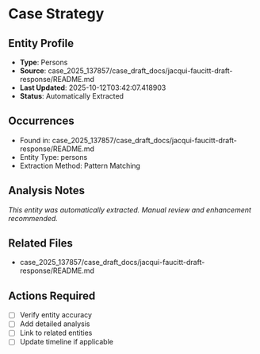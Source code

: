 # Case Strategy

## Entity Profile
- **Type**: Persons
- **Source**: case_2025_137857/case_draft_docs/jacqui-faucitt-draft-response/README.md
- **Last Updated**: 2025-10-12T03:42:07.418903
- **Status**: Automatically Extracted

## Occurrences
- Found in: case_2025_137857/case_draft_docs/jacqui-faucitt-draft-response/README.md
- Entity Type: persons
- Extraction Method: Pattern Matching

## Analysis Notes
*This entity was automatically extracted. Manual review and enhancement recommended.*

## Related Files
- case_2025_137857/case_draft_docs/jacqui-faucitt-draft-response/README.md

## Actions Required
- [ ] Verify entity accuracy
- [ ] Add detailed analysis
- [ ] Link to related entities
- [ ] Update timeline if applicable
